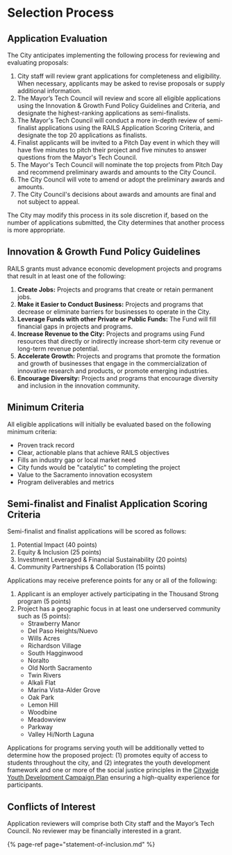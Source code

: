# Selection Process

## Application Evaluation

The City anticipates implementing the following process for reviewing and evaluating proposals:

1. City staff will review grant applications for completeness and eligibility. When necessary, applicants may be asked to revise proposals or supply additional information.
2. The Mayor’s Tech Council will review and score all eligible applications using the Innovation & Growth Fund Policy Guidelines and Criteria, and designate the highest-ranking applications as semi-finalists.
3. The Mayor's Tech Council will conduct a more in-depth review of semi-finalist applications using the RAILS Application Scoring Criteria, and designate the top 20 applications as finalists.
4. Finalist applicants will be invited to a Pitch Day event in which they will have five minutes to pitch their project and five minutes to answer questions from the Mayor's Tech Council.
5. The Mayor's Tech Council will nominate the top projects from Pitch Day and recommend preliminary awards and amounts to the City Council.
6. The City Council will vote to amend or adopt the preliminary awards and amounts.
7. The City Council's decisions about awards and amounts are final and not subject to appeal.

The City may modify this process in its sole discretion if, based on the number of applications submitted, the City determines that another process is more appropriate.

## Innovation & Growth Fund Policy Guidelines

RAILS grants must advance economic development projects and programs that result in at least one of the following:

1. **Create Jobs:** Projects and programs that create or retain permanent jobs.
2. **Make it Easier to Conduct Business:** Projects and programs that decrease or eliminate barriers for businesses to operate in the City.
3. **Leverage Funds with other Private or Public Funds:** The Fund will fill financial gaps in projects and programs.
4. **Increase Revenue to the City:** Projects and programs using Fund resources that directly or indirectly increase short-term city revenue or long-term revenue potential.
5. **Accelerate Growth:** Projects and programs that promote the formation and growth of businesses that engage in the commercialization of innovative research and products, or promote emerging industries.
6. **Encourage Diversity:** Projects and programs that encourage diversity and inclusion in the innovation community.

## Minimum Criteria

All eligible applications will initially be evaluated based on the following minimum criteria:

* Proven track record
* Clear, actionable plans that achieve RAILS objectives
* Fills an industry gap or local market need
* City funds would be "catalytic" to completing the project
* Value to the Sacramento innovation ecosystem
* Program deliverables and metrics

## Semi-finalist and Finalist Application Scoring Criteria

Semi-finalist and finalist applications will be scored as follows:

1. Potential Impact \(40 points\)
2. Equity & Inclusion \(25 points\)
3. Investment Leveraged & Financial Sustainability \(20 points\)
4. Community Partnerships & Collaboration \(15 points\)

Applications may receive preference points for any or all of the following:

1. Applicant is an employer actively participating in the Thousand Strong program \(5 points\)
2. Project has a geographic focus in at least one underserved community such as \(5 points\):
   * Strawberry Manor
   * Del Paso Heights/Nuevo
   * Wills Acres
   * Richardson Village
   * South Hagginwood
   * Noralto
   * Old North Sacramento
   * Twin Rivers
   * Alkali Flat
   * Marina Vista-Alder Grove
   * Oak Park
   * Lemon Hill
   * Woodbine
   * Meadowview
   * Parkway
   * Valley Hi/North Laguna

Applications for programs serving youth will be additionally vetted to determine how the proposed project: \(1\) promotes equity of access to students throughout the city, and \(2\) integrates the youth development framework and one or more of the social justice principles in the [Citywide Youth Development Campaign Plan](youth-development-plan.md) ensuring a high-quality experience for participants.

## Conflicts of Interest

Application reviewers will comprise both City staff and the Mayor’s Tech Council. No reviewer may be financially interested in a grant.

{% page-ref page="statement-of-inclusion.md" %}

